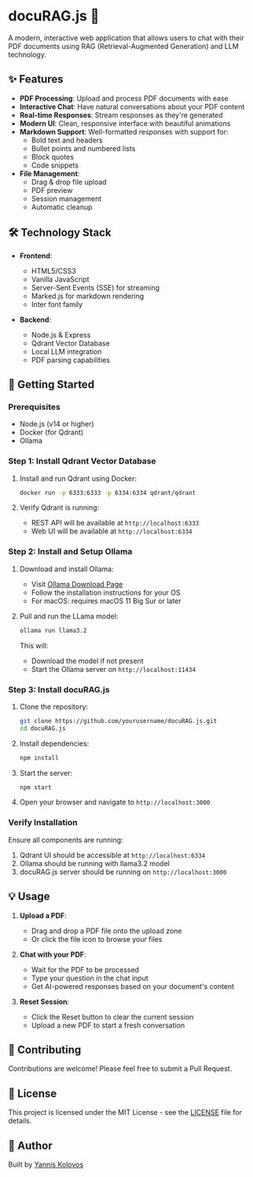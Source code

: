 # docuRAG.js 🤖

A modern, interactive web application that allows users to chat with their PDF documents using RAG (Retrieval-Augmented Generation) and LLM technology.

## ✨ Features

- **PDF Processing**: Upload and process PDF documents with ease
- **Interactive Chat**: Have natural conversations about your PDF content
- **Real-time Responses**: Stream responses as they're generated
- **Modern UI**: Clean, responsive interface with beautiful animations
- **Markdown Support**: Well-formatted responses with support for:
  - Bold text and headers
  - Bullet points and numbered lists
  - Block quotes
  - Code snippets
- **File Management**: 
  - Drag & drop file upload
  - PDF preview
  - Session management
  - Automatic cleanup

## 🛠️ Technology Stack

- **Frontend**:
  - HTML5/CSS3
  - Vanilla JavaScript
  - Server-Sent Events (SSE) for streaming
  - Marked.js for markdown rendering
  - Inter font family

- **Backend**:
  - Node.js & Express
  - Qdrant Vector Database
  - Local LLM integration
  - PDF parsing capabilities

## 🚀 Getting Started

### Prerequisites

- Node.js (v14 or higher)
- Docker (for Qdrant)
- Ollama

### Step 1: Install Qdrant Vector Database

1. Install and run Qdrant using Docker:
   ```bash
   docker run -p 6333:6333 -p 6334:6334 qdrant/qdrant
   ```

2. Verify Qdrant is running:
   - REST API will be available at `http://localhost:6333`
   - Web UI will be available at `http://localhost:6334`

### Step 2: Install and Setup Ollama

1. Download and install Ollama:
   - Visit [Ollama Download Page](https://ollama.com/download)
   - Follow the installation instructions for your OS
   - For macOS: requires macOS 11 Big Sur or later

2. Pull and run the LLama model:
   ```bash
   ollama run llama3.2
   ```
   This will:
   - Download the model if not present
   - Start the Ollama server on `http://localhost:11434`

### Step 3: Install docuRAG.js

1. Clone the repository:
   ```bash
   git clone https://github.com/yourusername/docuRAG.js.git
   cd docuRAG.js
   ```

2. Install dependencies:
   ```bash
   npm install
   ```

3. Start the server:
   ```bash
   npm start
   ```

4. Open your browser and navigate to `http://localhost:3000`

### Verify Installation

Ensure all components are running:
1. Qdrant UI should be accessible at `http://localhost:6334`
2. Ollama should be running with llama3.2 model
3. docuRAG.js server should be running on `http://localhost:3000`

## 💡 Usage

1. **Upload a PDF**:
   - Drag and drop a PDF file onto the upload zone
   - Or click the file icon to browse your files

2. **Chat with your PDF**:
   - Wait for the PDF to be processed
   - Type your question in the chat input
   - Get AI-powered responses based on your document's content

3. **Reset Session**:
   - Click the Reset button to clear the current session
   - Upload a new PDF to start a fresh conversation

## 🤝 Contributing

Contributions are welcome! Please feel free to submit a Pull Request.

## 📝 License

This project is licensed under the MIT License - see the [LICENSE](LICENSE) file for details.

## 👤 Author

Built by [Yannis Kolovos](http://msroot.me/) 